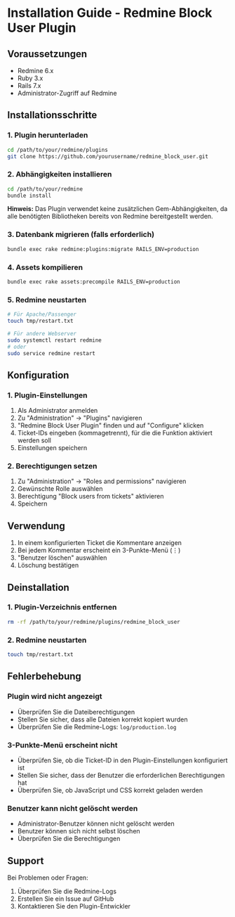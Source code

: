 # Installation Guide - Redmine Block User Plugin

## Voraussetzungen

- Redmine 6.x
- Ruby 3.x
- Rails 7.x
- Administrator-Zugriff auf Redmine

## Installationsschritte

### 1. Plugin herunterladen

```bash
cd /path/to/your/redmine/plugins
git clone https://github.com/yourusername/redmine_block_user.git
```

### 2. Abhängigkeiten installieren

```bash
cd /path/to/your/redmine
bundle install
```

**Hinweis:** Das Plugin verwendet keine zusätzlichen Gem-Abhängigkeiten, da alle benötigten Bibliotheken bereits von Redmine bereitgestellt werden.

### 3. Datenbank migrieren (falls erforderlich)

```bash
bundle exec rake redmine:plugins:migrate RAILS_ENV=production
```

### 4. Assets kompilieren

```bash
bundle exec rake assets:precompile RAILS_ENV=production
```

### 5. Redmine neustarten

```bash
# Für Apache/Passenger
touch tmp/restart.txt

# Für andere Webserver
sudo systemctl restart redmine
# oder
sudo service redmine restart
```

## Konfiguration

### 1. Plugin-Einstellungen

1. Als Administrator anmelden
2. Zu "Administration" → "Plugins" navigieren
3. "Redmine Block User Plugin" finden und auf "Configure" klicken
4. Ticket-IDs eingeben (kommagetrennt), für die die Funktion aktiviert werden soll
5. Einstellungen speichern

### 2. Berechtigungen setzen

1. Zu "Administration" → "Roles and permissions" navigieren
2. Gewünschte Rolle auswählen
3. Berechtigung "Block users from tickets" aktivieren
4. Speichern

## Verwendung

1. In einem konfigurierten Ticket die Kommentare anzeigen
2. Bei jedem Kommentar erscheint ein 3-Punkte-Menü (⋮)
3. "Benutzer löschen" auswählen
4. Löschung bestätigen

## Deinstallation

### 1. Plugin-Verzeichnis entfernen

```bash
rm -rf /path/to/your/redmine/plugins/redmine_block_user
```

### 2. Redmine neustarten

```bash
touch tmp/restart.txt
```

## Fehlerbehebung

### Plugin wird nicht angezeigt

- Überprüfen Sie die Dateiberechtigungen
- Stellen Sie sicher, dass alle Dateien korrekt kopiert wurden
- Überprüfen Sie die Redmine-Logs: `log/production.log`

### 3-Punkte-Menü erscheint nicht

- Überprüfen Sie, ob die Ticket-ID in den Plugin-Einstellungen konfiguriert ist
- Stellen Sie sicher, dass der Benutzer die erforderlichen Berechtigungen hat
- Überprüfen Sie, ob JavaScript und CSS korrekt geladen werden

### Benutzer kann nicht gelöscht werden

- Administrator-Benutzer können nicht gelöscht werden
- Benutzer können sich nicht selbst löschen
- Überprüfen Sie die Berechtigungen

## Support

Bei Problemen oder Fragen:

1. Überprüfen Sie die Redmine-Logs
2. Erstellen Sie ein Issue auf GitHub
3. Kontaktieren Sie den Plugin-Entwickler